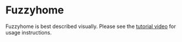 # Fuzzyhome

Fuzzyhome is best described visually. Please see the [tutorial video](https://www.youtube.com/watch?v=Q1TB2W61QCg) for usage instructions.
